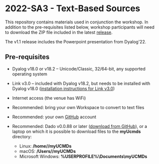 # 2022-SA3 - Text-Based Sources

This repository contains materials used in conjunction the workshop. In addition to the pre-requisites listed below, workshop participants will need to download the ZIP file included in the latest [release](https://github.com/dyalog-training/2022-SA3/releases).

The v1.1 release includes the Powerpoint presentation from Dyalog'22.

## Pre-requisites

- Dyalog v18.0 or v18.2 – Unicode/Classic, 32/64-bit, any supported operating system
  
- Link v3.0 – included with Dyalog v18.2, but needs to be installed with Dyalog v18.0 ([installation instructions for Link v3.0](https://dyalog.github.io/link/3.0/Usage/Installation/))
  
- Internet access (the venue has WiFi)
  
- Recommended: bring your own Workspace to convert to text files

- Recommended: your own [GitHub](https://github.com/) account
  
- Recommended: Dado v0.0.88 or later ([download from GitHub](https://github.com/the-carlisle-group/Dado/%22)), or a laptop on which it is possible to download files to the  **myUcmds**  directory:
  
    - Linux: **/home/<user>/myUCMDs**
    - macOS: **/Users/<user>/myUCMDs**
    - Microsoft Windows: **%USERPROFILE%\Documents\myUCMDs**
